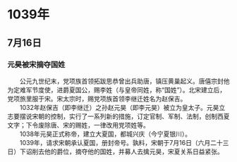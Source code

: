 # 1039年
## 7月16日
### 元昊被宋摘夺国姓
　　公元九世纪末，党项族首领拓跋思恭曾出兵助唐，镇压黄巢起义。唐僖宗封他为定难军节度使，进爵夏国公，赐李姓（与皇帝同姓，称“国姓”）。北宋建立后，党项旅里服于宋。宋太宗时，赐党项族首领李继迁姓名为赵保吉。<br>　　1032年赵保吉（即李继迁）之孙赵元昊（即李元昊）被立为皇太子。元昊立志要摆说宋朝的控制，实行了一系列新的措施，订定官制、军制、法制，创制西夏文字；下令废除唐、宋的赐姓，一律改用党项姓等。<br>　　1038年元昊正式称帝，建立大夏国，都城兴庆（今宁夏银川）。<br>　　1039年，请求宋朝承认夏国，册封帝号。孰料，宋朝于7月16日（六月二十三日）下诏削去他的爵位，摘夺他的国姓，并募人去擒元昊，宋夏关系日益紧张。
<comment/>